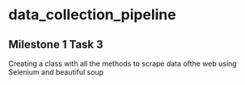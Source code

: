 # data_collection_pipeline

## Milestone 1 Task 3
Creating a class with all the methods to scrape data ofthe web using Selenium and beautiful soup
